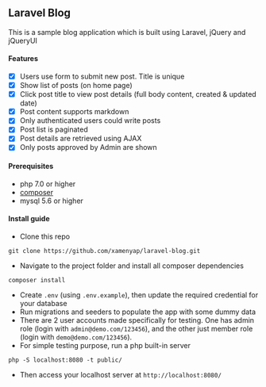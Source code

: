 ## Laravel Blog

This is a sample blog application which is built using Laravel, jQuery and jQueryUI 

#### Features

- [x] Users use form to submit new post. Title is unique
- [x] Show list of posts (on home page)
- [x] Click post title to view post details (full body content, created & updated date)
- [x] Post content supports markdown
- [x] Only authenticated users could write posts
- [x] Post list is paginated
- [x] Post details are retrieved using AJAX
- [x] Only posts approved by Admin are shown

#### Prerequisites
- php 7.0 or higher
- [composer](https://getcomposer.org/)
- mysql 5.6 or higher

#### Install guide
- Clone this repo
```
git clone https://github.com/xamenyap/laravel-blog.git
```
- Navigate to the project folder and install all composer dependencies
```
composer install
```
- Create `.env` (using `.env.example`), then update the required credential for your database
- Run migrations and seeders to populate the app with some dummy data
- There are 2 user accounts made specifically for testing. One has admin role (login with `admin@demo.com/123456`), and the other just member role (login with `demo@demo.com/123456`).  
- For simple testing purpose, run a php built-in server
```
php -S localhost:8080 -t public/
```
- Then access your localhost server at `http://localhost:8080/`
